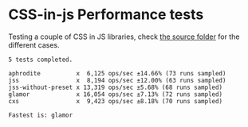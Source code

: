 # CSS-in-js Performance tests

Testing a couple of CSS in JS libraries, check [the source folder](./src/cases) for the different cases.

```
5 tests completed.

aphrodite          x  6,125 ops/sec ±14.66% (73 runs sampled)
jss                x  8,194 ops/sec ±12.00% (63 runs sampled)
jss-without-preset x 13,319 ops/sec ±5.68% (68 runs sampled)
glamor             x 16,054 ops/sec ±7.13% (72 runs sampled)
cxs                x  9,423 ops/sec ±8.18% (70 runs sampled)

Fastest is: glamor
```
